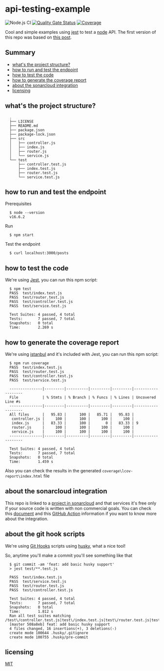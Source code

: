 # api-testing-example

![Node.js CI](https://github.com/jersson/api-testing-example/workflows/Node.js%20CI/badge.svg)
[![Quality Gate Status](https://sonarcloud.io/api/project_badges/measure?project=jersson_api-testing-example&metric=alert_status)](https://sonarcloud.io/dashboard?id=jersson_api-testing-example)
[![Coverage](https://sonarcloud.io/api/project_badges/measure?project=jersson_api-testing-example&metric=coverage)](https://sonarcloud.io/dashboard?id=jersson_api-testing-example)

Cool and simple examples using [jest](https://jestjs.io/) to test a [node](https://nodejs.org/en/) API. The first version of this repo was based on [this post](https://medium.com/@leolewan/writing-a-nodejs-api-fully-tested-with-jest-5d449361c8a7). 

## Summary
  - [what's the project structure?](#whats-the-project-structure)
  - [how to run and test the endpoint](#how-to-run-and-test-the-endpoint)
  - [how to test the code](#how-to-test-the-code)
  - [how to generate the coverage report](#how-to-generate-the-coverage-report)
  - [about the sonarcloud integration](#about-the-sonarcloud-integration)
  - [licensing](#licensing)

## what's the project structure?
```
  .
  ├── LICENSE
  ├── README.md
  ├── package.json
  ├── package-lock.json
  ├── src
  │   ├── controller.js
  │   ├── index.js
  │   ├── router.js
  │   └── service.js
  └── test
      ├── controller.test.js
      ├── index.test.js
      ├── router.test.js
      └── service.test.js
```

## how to run and test the endpoint
Prerequisites
```
  $ node --version
  v16.6.2
```
Run
```
  $ npm start
```

Test the endpoint
```
  $ curl localhost:3000/posts
```
## how to test the code
We're using [Jest](https://jestjs.io/), you can run this npm script:
```
  $ npm test
  PASS  test/index.test.js
  PASS  test/router.test.js
  PASS  test/controller.test.js
  PASS  test/service.test.js

  Test Suites: 4 passed, 4 total
  Tests:       7 passed, 7 total
  Snapshots:   0 total
  Time:        2.269 s
```

## how to generate the coverage report
We're using [istanbul](https://istanbul.js.org/) and it's included with Jest, you can run this npm script:
```
  $ npm run coverage
  PASS  test/index.test.js
  PASS  test/router.test.js
  PASS  test/controller.test.js
  PASS  test/service.test.js

  ---------------|---------|----------|---------|---------|-------------------
  File           | % Stmts | % Branch | % Funcs | % Lines | Uncovered Line #s 
  ---------------|---------|----------|---------|---------|-------------------
  All files      |   95.83 |      100 |   85.71 |   95.83 |                   
   controller.js |     100 |      100 |     100 |     100 |                   
   index.js      |   83.33 |      100 |       0 |   83.33 | 9                 
   router.js     |     100 |      100 |     100 |     100 |                   
   service.js    |     100 |      100 |     100 |     100 |                   
  ---------------|---------|----------|---------|---------|-------------------

  Test Suites: 4 passed, 4 total
  Tests:       7 passed, 7 total
  Snapshots:   0 total
  Time:        1.459 s
```

Also you can check the results in the generated `coverage\lcov-report\index.html` file

## about the sonarcloud integration
This repo is linked to a [project in sonarcloud](https://sonarcloud.io/dashboard?id=jersson_api-testing-example) and that services it's free only if your source code is written with non commercial goals. You can check this [document](https://sonarcloud.io/documentation/integrations/github/) and this [GitHub Action](https://github.com/marketplace/actions/sonarcloud-scan) information if you want to know more about the integration.

## about the git hook scripts
We're using [Git Hooks](https://git-scm.com/book/en/v2/Customizing-Git-Git-Hooks) scripts using [husky](https://typicode.github.io/husky/#/), what a nice tool!

So, anytime you'll make a commit you'll see something like that
```
  $ git commit -am 'feat: add basic husky support'
  > jest test/**.test.js

  PASS  test/index.test.js
  PASS  test/service.test.js
  PASS  test/router.test.js
  PASS  test/controller.test.js

  Test Suites: 4 passed, 4 total
  Tests:       7 passed, 7 total
  Snapshots:   0 total
  Time:        1.812 s
  Ran all test suites matching /test\/controller.test.js|test\/index.test.js|test\/router.test.js|test\/service.test.js/i.
  [master 508a8eb] feat: add basic husky support
  4 files changed, 16 insertions(+), 3 deletions(-)
  create mode 100644 .husky/.gitignore
  create mode 100755 .husky/pre-commit
```

## licensing
[MIT](./LICENSE)